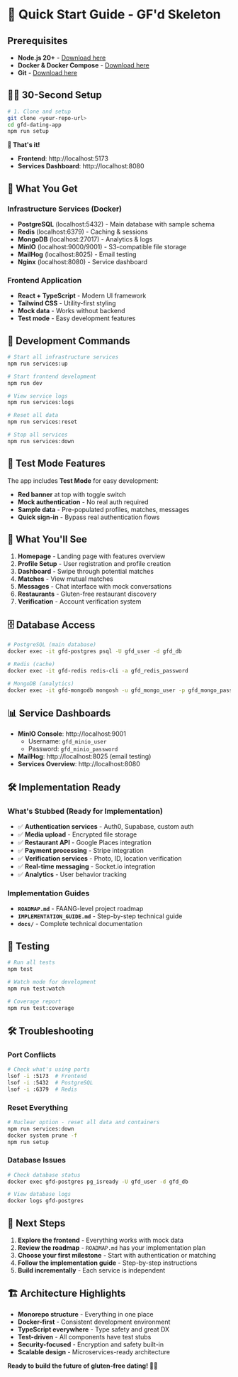 # 🚀 Quick Start Guide - GF'd Skeleton

## Prerequisites

- **Node.js 20+** - [Download here](https://nodejs.org/)
- **Docker & Docker Compose** - [Download here](https://www.docker.com/products/docker-desktop/)
- **Git** - [Download here](https://git-scm.com/)

## 🏃‍♂️ 30-Second Setup

```bash
# 1. Clone and setup
git clone <your-repo-url>
cd gfd-dating-app
npm run setup
```

**🎉 That's it!** 

- **Frontend**: http://localhost:5173
- **Services Dashboard**: http://localhost:8080

## 🐳 What You Get

### Infrastructure Services (Docker)
- **PostgreSQL** (localhost:5432) - Main database with sample schema
- **Redis** (localhost:6379) - Caching & sessions  
- **MongoDB** (localhost:27017) - Analytics & logs
- **MinIO** (localhost:9000/9001) - S3-compatible file storage
- **MailHog** (localhost:8025) - Email testing
- **Nginx** (localhost:8080) - Service dashboard

### Frontend Application
- **React + TypeScript** - Modern UI framework
- **Tailwind CSS** - Utility-first styling
- **Mock data** - Works without backend
- **Test mode** - Easy development features

## 🔧 Development Commands

```bash
# Start all infrastructure services
npm run services:up

# Start frontend development
npm run dev

# View service logs
npm run services:logs

# Reset all data
npm run services:reset

# Stop all services
npm run services:down
```

## 🧪 Test Mode Features

The app includes **Test Mode** for easy development:

- **Red banner** at top with toggle switch
- **Mock authentication** - No real auth required
- **Sample data** - Pre-populated profiles, matches, messages
- **Quick sign-in** - Bypass real authentication flows

## 📱 What You'll See

1. **Homepage** - Landing page with features overview
2. **Profile Setup** - User registration and profile creation
3. **Dashboard** - Swipe through potential matches
4. **Matches** - View mutual matches
5. **Messages** - Chat interface with mock conversations
6. **Restaurants** - Gluten-free restaurant discovery
7. **Verification** - Account verification system

## 🗄️ Database Access

```bash
# PostgreSQL (main database)
docker exec -it gfd-postgres psql -U gfd_user -d gfd_db

# Redis (cache)
docker exec -it gfd-redis redis-cli -a gfd_redis_password

# MongoDB (analytics)
docker exec -it gfd-mongodb mongosh -u gfd_mongo_user -p gfd_mongo_password
```

## 📊 Service Dashboards

- **MinIO Console**: http://localhost:9001
  - Username: `gfd_minio_user`
  - Password: `gfd_minio_password`
- **MailHog**: http://localhost:8025 (email testing)
- **Services Overview**: http://localhost:8080

## 🛠️ Implementation Ready

### What's Stubbed (Ready for Implementation)
- ✅ **Authentication services** - Auth0, Supabase, custom auth
- ✅ **Media upload** - Encrypted file storage
- ✅ **Restaurant API** - Google Places integration
- ✅ **Payment processing** - Stripe integration
- ✅ **Verification services** - Photo, ID, location verification
- ✅ **Real-time messaging** - Socket.io integration
- ✅ **Analytics** - User behavior tracking

### Implementation Guides
- **`ROADMAP.md`** - FAANG-level project roadmap
- **`IMPLEMENTATION_GUIDE.md`** - Step-by-step technical guide
- **`docs/`** - Complete technical documentation

## 🧪 Testing

```bash
# Run all tests
npm test

# Watch mode for development
npm run test:watch

# Coverage report
npm run test:coverage
```

## 🛠️ Troubleshooting

### Port Conflicts
```bash
# Check what's using ports
lsof -i :5173  # Frontend
lsof -i :5432  # PostgreSQL
lsof -i :6379  # Redis
```

### Reset Everything
```bash
# Nuclear option - reset all data and containers
npm run services:down
docker system prune -f
npm run setup
```

### Database Issues
```bash
# Check database status
docker exec gfd-postgres pg_isready -U gfd_user -d gfd_db

# View database logs
docker logs gfd-postgres
```

## 🎯 Next Steps

1. **Explore the frontend** - Everything works with mock data
2. **Review the roadmap** - `ROADMAP.md` has your implementation plan
3. **Choose your first milestone** - Start with authentication or matching
4. **Follow the implementation guide** - Step-by-step instructions
5. **Build incrementally** - Each service is independent

## 🏗️ Architecture Highlights

- **Monorepo structure** - Everything in one place
- **Docker-first** - Consistent development environment
- **TypeScript everywhere** - Type safety and great DX
- **Test-driven** - All components have test stubs
- **Security-focused** - Encryption and safety built-in
- **Scalable design** - Microservices-ready architecture

**Ready to build the future of gluten-free dating! 🌾💙**